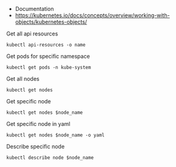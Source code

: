 
* Documentation
* https://kubernetes.io/docs/concepts/overview/working-with-objects/kubernetes-objects/

Get all api resources

```kubectl api-resources -o name```

Get pods for specific namespace

```kubectl get pods -n kube-system```

Get all nodes 

```kubectl get nodes```

Get specific node

```kubectl get nodes $node_name```

Get specific node in yaml

```kubectl get nodes $node_name -o yaml```

Describe specific node 

```kubectl describe node $node_name```
